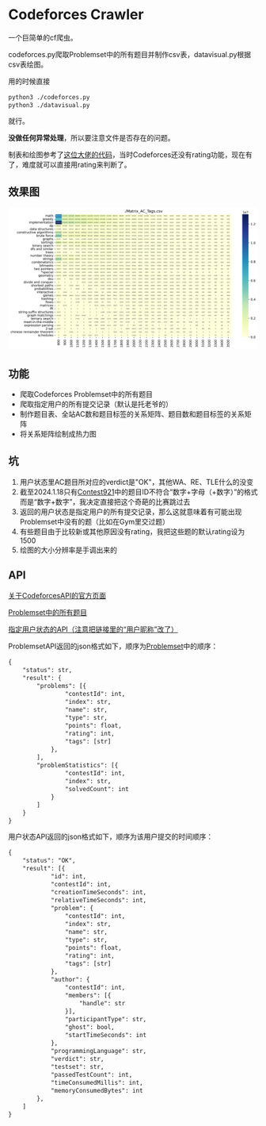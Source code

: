 # Codeforces Crawler

一个巨简单的cf爬虫。

codeforces.py爬取Problemset中的所有题目并制作csv表，datavisual.py根据csv表绘图。

用的时候直接

    python3 ./codeforces.py
    python3 ./datavisual.py

就行。

**没做任何异常处理**，所以要注意文件是否存在的问题。

制表和绘图参考了[这位大佬的代码](https://github.com/Greenwicher/Awsome-Project/tree/master/Codeforces%20Guide)，当时Codeforces还没有rating功能，现在有了，难度就可以直接用rating来判断了。

## 效果图

![效果图](Matrix_AC_Tags.csv.png)

## 功能

- 爬取Codeforces Problemset中的所有题目
- 爬取指定用户的所有提交记录（默认是托老爷的）
- 制作题目表、全站AC数和题目标签的关系矩阵、题目数和题目标签的关系矩阵
- 将关系矩阵绘制成热力图

## 坑

1. 用户状态里AC题目所对应的verdict是"OK"，其他WA、RE、TLE什么的没变
2. 截至2024.1.18只有[Contest921](https://codeforces.com/contest/921)中的题目ID不符合“数字+字母（+数字）”的格式而是“数字+数字”，我决定直接把这个奇葩的比赛跳过去
3. 返回的用户状态是指定用户的所有提交记录，那么这就意味着有可能出现Problemset中没有的题（比如在Gym里交过题）
4. 有些题目由于比较新或其他原因没有rating，我把这些题的默认rating设为1500
5. 绘图的大小分辨率是手调出来的

## API

[关于CodeforcesAPI的官方页面](https://codeforces.com/apiHelp)

[Problemset中的所有题目](https://codeforces.com/api/problemset.problems)

[指定用户状态的API（注意把链接里的“用户昵称”改了）](https://codeforces.com/api/user.status?handle=用户昵称)

ProblemsetAPI返回的json格式如下，顺序为[Problemset](https://codeforces.com/problemset)中的顺序：

    {
        "status": str,
        "result": {
            "problems": [{
                    "contestId": int,
                    "index": str,
                    "name": str,
                    "type": str,
                    "points": float,
                    "rating": int,
                    "tags": [str]
                },
            ],
            "problemStatistics": [{
                    "contestId": int,
                    "index": str,
                    "solvedCount": int
                }
            ]
        }
    }

用户状态API返回的json格式如下，顺序为该用户提交的时间顺序：

    {
        "status": "OK",
        "result": [{
                "id": int,
                "contestId": int,
                "creationTimeSeconds": int,
                "relativeTimeSeconds": int,
                "problem": {
                    "contestId": int,
                    "index": str,
                    "name": str,
                    "type": str,
                    "points": float,
                    "rating": int,
                    "tags": [str]
                },
                "author": {
                    "contestId": int,
                    "members": [{
                        "handle": str
                    }],
                    "participantType": str,
                    "ghost": bool,
                    "startTimeSeconds": int
                },
                "programmingLanguage": str,
                "verdict": str,
                "testset": str,
                "passedTestCount": int,
                "timeConsumedMillis": int,
                "memoryConsumedBytes": int
            },
        ]
    }
